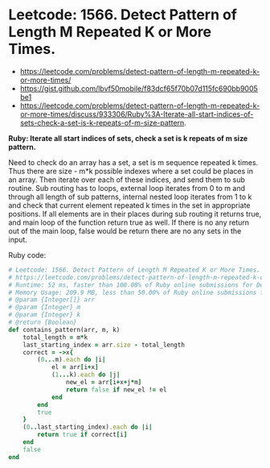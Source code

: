 # Leetcode: 1566. Detect Pattern of Length M Repeated K or More Times.

- https://leetcode.com/problems/detect-pattern-of-length-m-repeated-k-or-more-times/
- https://gist.github.com/lbvf50mobile/f83dcf65f70b07d115fc690bb9005be1
- https://leetcode.com/problems/detect-pattern-of-length-m-repeated-k-or-more-times/discuss/933306/Ruby%3A-Iterate-all-start-indices-of-sets-check-a-set-is-k-repeats-of-m-size-pattern.

**Ruby: Iterate all start indices of sets, check a set is k repeats of m size pattern.**

Need to check do an array has a set, a set is m sequence repeated k times. Thus there are size - m*k possible indexes where a set could be places in an array.  Then iterate over each of these indices, and send them to sub routine. Sub routing has to loops, external loop iterates from 0 to m and through all length of sub patterns, internal nested loop iterates from 1 to k and check that current element repeated k times in the set in appropriate positions. If all elements are in their places during sub routing it returns true, and main loop of the function return true as well. If there is no any return out of the main loop, false would be return there are no any sets in the input.

Ruby code: 
```Ruby
# Leetcode: 1566. Detect Pattern of Length M Repeated K or More Times.
# https://leetcode.com/problems/detect-pattern-of-length-m-repeated-k-or-more-times/
# Runtime: 52 ms, faster than 100.00% of Ruby online submissions for Detect Pattern of Length M Repeated K or More Times.
# Memory Usage: 209.9 MB, less than 50.00% of Ruby online submissions for Detect Pattern of Length M Repeated K or More Times.
# @param {Integer[]} arr
# @param {Integer} m
# @param {Integer} k
# @return {Boolean}
def contains_pattern(arr, m, k)
    total_length = m*k
    last_starting_index = arr.size - total_length
    correct = ->x{
        (0...m).each do |i|
            el = arr[i+x]
            (1...k).each do |j|
                new_el = arr[i+x+j*m]
                return false if new_el != el
            end
        end
        true
    }
    (0..last_starting_index).each do |i|
        return true if correct[i]
    end
    false
end
```